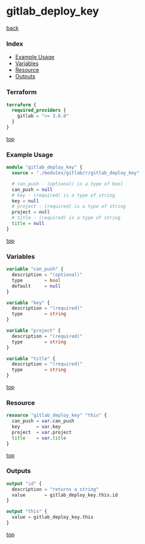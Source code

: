 # gitlab_deploy_key

[back](../gitlab.md)

### Index

- [Example Usage](#example-usage)
- [Variables](#variables)
- [Resource](#resource)
- [Outputs](#outputs)

### Terraform

```terraform
terraform {
  required_providers {
    gitlab = ">= 3.6.0"
  }
}
```

[top](#index)

### Example Usage

```terraform
module "gitlab_deploy_key" {
  source = "./modules/gitlab/r/gitlab_deploy_key"

  # can_push - (optional) is a type of bool
  can_push = null
  # key - (required) is a type of string
  key = null
  # project - (required) is a type of string
  project = null
  # title - (required) is a type of string
  title = null
}
```

[top](#index)

### Variables

```terraform
variable "can_push" {
  description = "(optional)"
  type        = bool
  default     = null
}

variable "key" {
  description = "(required)"
  type        = string
}

variable "project" {
  description = "(required)"
  type        = string
}

variable "title" {
  description = "(required)"
  type        = string
}
```

[top](#index)

### Resource

```terraform
resource "gitlab_deploy_key" "this" {
  can_push = var.can_push
  key      = var.key
  project  = var.project
  title    = var.title
}
```

[top](#index)

### Outputs

```terraform
output "id" {
  description = "returns a string"
  value       = gitlab_deploy_key.this.id
}

output "this" {
  value = gitlab_deploy_key.this
}
```

[top](#index)